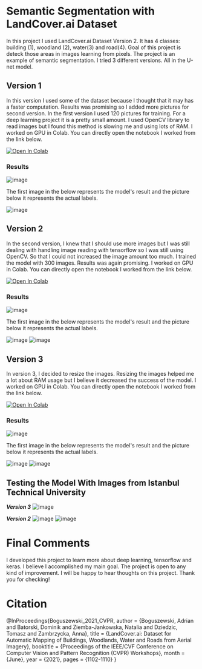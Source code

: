 # Semantic Segmentation with LandCover.ai Dataset

In this project I used LandCover.ai Dataset Version 2. It has 4 classes: building (1), woodland (2), water(3) and road(4). Goal of this project is deteck those areas in images learning from pixels. The project is an example of semantic segmentation. I tried 3 different versions. All in the U-net model.

## Version 1

In this version I used some of the dataset because I thought that it may has a faster computation. Results was promising so I added more pictures for second version. 
In the first version I used 120 pictures for training. For a deep learning project it is a pretty small amount. I used OpenCV library to read images but I found this method is slowing me and using lots of RAM. I worked on GPU in Colab. You can directly open the notebook I worked from the link below.

[![Open In Colab](https://colab.research.google.com/assets/colab-badge.svg)](https://colab.research.google.com/drive/1BSKVKPn76X-PXFIAFIbgUOh57PB98KFx)

### Results

![image](https://user-images.githubusercontent.com/69505652/127444919-f1431721-8bb3-433d-b50d-b8f75a0b66aa.png)

The first image in the below represents the model's result and the picture below it represents the actual labels.

![image](https://user-images.githubusercontent.com/69505652/127445043-b218c298-f071-4c31-81b8-7894afe49ce6.png)


## Version 2

In the second version, I knew that I should use more images but I was still dealing with handling image reading with tensorflow so I was still using OpenCV. So that I could not increased the image amount too much. I trained the model with 300 images. Results was again promising. I worked on GPU in Colab. You can directly open the notebook I worked from the link below.

[![Open In Colab](https://colab.research.google.com/assets/colab-badge.svg)](https://colab.research.google.com/drive/1VRcu9FD2ZVbFtanhBDP9QtUEUMgbDPmP#scrollTo=qlOdLXKzAHuL)

### Results

![image](https://user-images.githubusercontent.com/69505652/127445184-87271477-a843-4477-b191-0597a19e8021.png)

The first image in the below represents the model's result and the picture below it represents the actual labels.

![image](https://user-images.githubusercontent.com/69505652/127445240-f507e632-f978-43a4-a2e7-7ee883e6cc66.png)
![image](https://user-images.githubusercontent.com/69505652/127445276-ea302f7e-b91c-4db2-a0dc-9f7b7af3e919.png)

## Version 3
In version 3, I decided to resize the images. Resizing the images helped me a lot about RAM usage but I believe it decreased the success of the model. I worked on GPU in Colab. You can directly open the notebook I worked from the link below.

[![Open In Colab](https://colab.research.google.com/assets/colab-badge.svg)](https://colab.research.google.com/drive/1aUWLxLwY5vYeFKDXqeF7Rmoqx_OoG_PZ)

### Results

![image](https://user-images.githubusercontent.com/69505652/127445329-65cca848-22bf-410f-8396-bc335f5c7d39.png)

The first image in the below represents the model's result and the picture below it represents the actual labels.

![image](https://user-images.githubusercontent.com/69505652/127445472-5f51d8a4-cdf8-4c40-8567-9c9d1dcbe74f.png)
![image](https://user-images.githubusercontent.com/69505652/127445417-80c3df8d-e41d-4e88-9bc7-087db61a0092.png)

## Testing the Model With Images from Istanbul Technical University 
<b><i>Version 3</i></b>
![image](https://user-images.githubusercontent.com/69505652/127445607-0c0987b2-ebb1-4403-a21a-38fa5a24dd22.png)

<b><i>Version 2</i></b>
![image](https://user-images.githubusercontent.com/69505652/127445818-564fb77f-7d2f-4025-8398-dd40829ba569.png)
![image](https://user-images.githubusercontent.com/69505652/127445855-4d871138-2d59-4b9c-90e9-d67d197f4cec.png)

# Final Comments

I developed this project to learn more about deep learning, tensorflow and keras. I believe I accomplished my main goal. The project is open to any kind of improvement. I will be happy to hear thoughts on this project. Thank you for checking!

# Citation

@InProceedings{Boguszewski_2021_CVPR,
      author = {Boguszewski, Adrian and Batorski, Dominik and Ziemba-Jankowska, Natalia and Dziedzic, Tomasz and Zambrzycka, Anna},
      title = {LandCover.ai: Dataset for Automatic Mapping of Buildings, Woodlands, Water and Roads from Aerial Imagery},
      booktitle = {Proceedings of the IEEE/CVF Conference on Computer Vision and Pattern Recognition (CVPR) Workshops},
      month = {June},
      year = {2021},
      pages = {1102-1110}
}
